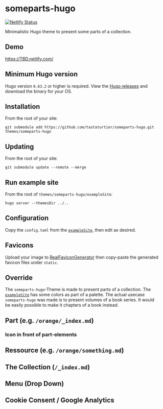 # someparts-hugo
[![Netlify Status](https://api.netlify.com/api/v1/badges/821a1731-748a-41f8-bf0e-4637873a4aa9/deploy-status)](https://app.netlify.com/sites/someparts-hugo/deploys)

Minimalistic Hugo theme to present some parts of a collection.

## Demo

https://TBD.netlify.com/

## Minimum Hugo version

Hugo version `0.63.2` or higher is required. View the [Hugo releases](https://github.com/gohugoio/hugo/releases) and download the binary for your OS.

## Installation

From the root of your site:

```
git submodule add https://github.com/tastaturtier/someparts-hugo.git themes/someparts-hugo
```

## Updating

From the root of your site:

```
git submodule update --remote --merge
```

## Run example site

From the root of `themes/someparts-hugo/exampleSite`:

```
hugo server --themesDir ../..
```

## Configuration

Copy the `config.toml` from the [`exampleSite`](https://github.com/tastaturtier/someparts-hugo/tree/master/exampleSite), then edit as desired.

## Favicons

Upload your image to [RealFaviconGenerator](https://realfavicongenerator.net/) then copy-paste the generated favicon files under `static`. 

## Override

The ``someparts-hugo``-Theme is made to present parts of a collection. The [`exampleSite`](https://github.com/tastaturtier/someparts-hugo/tree/master/exampleSite) has some colors as part of a palette. The actual usecase ``someparts-hugo`` was made is to present volumes of a book series. It would be easily possible to make it chapters of a book instead.

## Part (e.g. ``/orange/_index.md``)
### Icon in front of part-elements
## Ressource (e.g. ``/orange/something.md``)
## The Collection (``/_index.md``)
## Menu (Drop Down)
## Cookie Consent / Google Analytics
